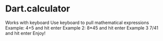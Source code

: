 # Dart.calculator
Works with keyboard
Use keyboard to pull mathematical expressions
Example: 4+5 and hit enter
Example 2: 8*45 and hit enter
Example 3 7/41 and hit enter
Enjoy!
